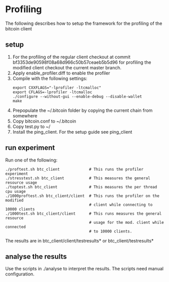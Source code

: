 # Profiling

The following describes how to setup the framework for the profiling of the bitcoin client

## setup
1. For the profiling of the regular client checkout at commit bf3353de90598f08a68d966c50b57ceaeb5b5d96
   for profiling the modified client checkout the current master branch.
2. Apply enable_profiler.diff to enable the profiler
3. Compile with the following settings:
   ```
   export CXXFLAGS="-lprofiler -ltcmalloc"
   export CFLAGS=-lprofiler -ltcmalloc
   ./configure --without-gui --enable-debug --disable-wallet
   make
   ```
4. Prepopulate the ~/.bitcoin folder by copying the current chain from somewhere
5. Copy bitcoin.conf to ~/.bitcoin
6. Copy test.py to ~/
7. Install the ping_client. For the setup guide see ping_client

## run experiment
Run one of the following:
   ```
   ./proftest.sh btc_client             # This runs the profiler experiment
   ./stresstest.sh btc_client           # This measures the general resource usage
   ./toptest.sh btc_client              # This measures the per thread cpu usage
   ./1000proftest.sh btc_client/client  # This runs the profiler on the modified 
                                        # client while connecting to 10000 clients
   ./1000test.sh btc_client/client      # This runs measures the general resource 
                                        # usage for the mod. client while connected
                                        # to 10000 clients.
   ```

The results are in btc_client/client/testresults* or btc_client/testresults*

## analyse the results
Use the scripts in ./analyse to interpret the results. The scripts need manual configuration.

